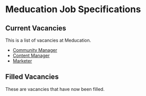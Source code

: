 # Meducation Job Specifications

## Current Vacancies

This is a list of vacancies at Meducation.

- [Community Manager](https://github.com/meducation/job-specs/blob/master/community_manager.md)
- [Content Manager](https://github.com/meducation/job-specs/blob/master/content_manager.md)
- [Marketer](https://github.com/meducation/job-specs/blob/master/marketer.md)

## Filled Vacancies

These are vacancies that have now been filled.
